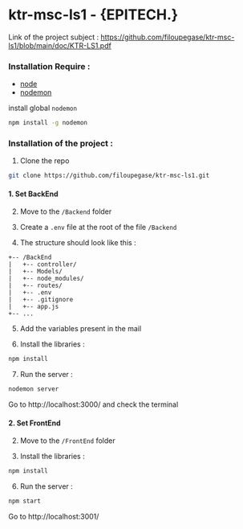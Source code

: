 # ktr-msc-ls1 - {EPITECH.}

Link of the project subject : https://github.com/filoupegase/ktr-msc-ls1/blob/main/doc/KTR-LS1.pdf

### Installation Require :

* [node](https://nodejs.org/en/download/)
* [nodemon](https://www.npmjs.com/package//nodemon)

install global `nodemon`

```sh
npm install -g nodemon
```

### Installation of the project :

1. Clone the repo

```sh
git clone https://github.com/filoupegase/ktr-msc-ls1.git
```

#### 1. Set BackEnd

2. Move to the `/Backend` folder

3. Create a `.env` file at the root of the file `/Backend`

4. The structure should look like this :

```
+-- /BackEnd
|   +-- controller/
|   +-- Models/
|   +-- node_modules/
|   +-- routes/
|   +-- .env
|   +-- .gitignore
|   +-- app.js
+-- ...
```

5. Add the variables present in the mail

6. Install the libraries :

```sh
npm install
```

7. Run the server :

```sh
nodemon server
```

Go to http://localhost:3000/ and check the terminal

#### 2. Set FrontEnd

2. Move to the `/FrontEnd` folder

3. Install the libraries :

```sh
npm install
```

6. Run the server :

```sh
npm start
```

Go to http://localhost:3001/
